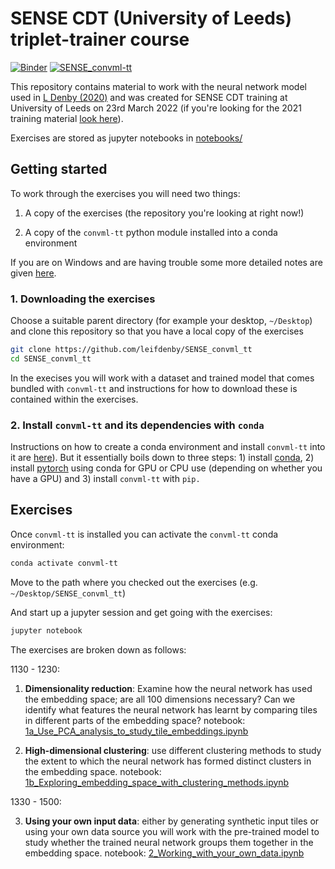 # SENSE CDT (University of Leeds) triplet-trainer course

[![Binder](https://mybinder.org/badge_logo.svg)](https://mybinder.org/v2/gh/leifdenby/SENSE_convml_tt/HEAD) [![SENSE_convml-tt](https://github.com/leifdenby/SENSE_convml_tt/actions/workflows/python-package-conda.yml/badge.svg)](https://github.com/leifdenby/SENSE_convml_tt/actions/workflows/python-package-conda.yml)

This repository contains material to work with the neural network model used in
[L Denby
(2020)](https://agupubs.onlinelibrary.wiley.com/doi/10.1029/2019GL085190)
and was created for SENSE CDT training at University of Leeds on 23rd
March 2022 (if you're looking for the 2021 training material [look
here](https://github.com/leifdenby/SENSE_convml_tt/tree/3167552a729d79af37f1c119fbe1753ee5445589)).

Exercises are stored as jupyter notebooks in [notebooks/](notebooks/)

## Getting started

To work through the exercises you will need two things:

1) A copy of the exercises (the repository you're looking at right now!)

2) A copy of the `convml-tt` python module installed into a conda
environment

If you are on Windows and are having trouble some more detailed notes are
given [here](README.windows.md).

### 1. Downloading the exercises

Choose a suitable parent directory (for example your desktop, `~/Desktop`)
and clone this repository so that you have a local copy of the exercises

```bash
git clone https://github.com/leifdenby/SENSE_convml_tt
cd SENSE_convml_tt
```

In the execises you will work with a dataset and trained model that comes
bundled with `convml-tt` and instructions for how to download these is
contained within the exercises.

### 2. Install `convml-tt` and its dependencies with `conda`

Instructions on how to create a conda environment and install `convml-tt`
into it are
[here](https://github.com/leifdenby/convml_tt#getting-started)). But it
essentially boils down to three steps: 1) install
[conda](https://docs.conda.io/en/latest/miniconda.html), 2) install
[pytorch](https://pytorch.org/get-started/locally/) using conda for GPU or CPU
use (depending on whether you have a GPU) and 3) install `convml-tt` with `pip.`

## Exercises

Once `convml-tt` is installed you can activate the `convml-tt` conda
environment:

```bash
conda activate convml-tt
```

Move to the path where you checked out the exercises (e.g.
`~/Desktop/SENSE_convml_tt`)

And start up a jupyter session and get going with the exercises:

```bash
jupyter notebook
```

The exercises are broken down as follows:

1130 - 1230:

1) **Dimensionality reduction**: Examine how the neural
   network has used the embedding space; are all 100 dimensions necessary? Can
   we identify what features the neural network has learnt by comparing tiles
   in different parts of the embedding space? notebook: [1a_Use_PCA_analysis_to_study_tile_embeddings.ipynb](notebooks/1a_Use_PCA_analysis_to_study_tile_embeddings.ipynb)

2) **High-dimensional clustering**: use different
   clustering methods to study the extent to which the neural network has
   formed distinct clusters in the embedding space.
   notebook: [1b_Exploring_embedding_space_with_clustering_methods.ipynb](notebooks/1b_Exploring_embedding_space_with_clustering_methods.ipynb)

1330 - 1500:

3) **Using your own input data**: either by generating synthetic input tiles or
   using your own data source you will work with the pre-trained model to study
   whether the trained neural network groups them together in the embedding
   space. notebook:
   [2_Working_with_your_own_data.ipynb](notebooks/2_Working_with_your_own_data.ipynb)
